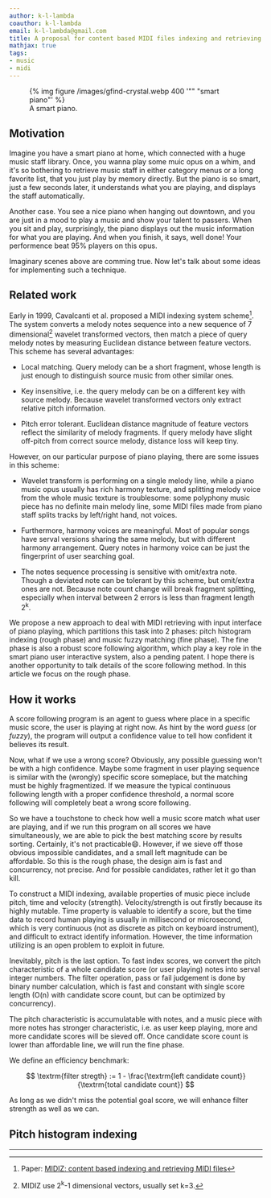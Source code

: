 ```yaml
---
author: k-l-lambda
coauthor: k-l-lambda
email: k-l-lambda@gmail.com
title: A proposal for content based MIDI files indexing and retrieving on piano
mathjax: true
tags:
- music
- midi
---
```


<figure>
	{% img figure /images/gfind-crystal.webp 400 '"" "smart piano"' %}
	<figcaption>A smart piano.</figcaption>
</figure>

## Motivation

Imagine you have a smart piano at home, which connected with a huge music staff library.
Once, you wanna play some muic opus on a whim, and it's so bothering to retrieve music staff in either category menus or a long favorite list,
that you just play by memory directly.
But the piano is so smart, just a few seconds later, it understands what you are playing, and displays the staff automatically.

Another case. You see a nice piano when hanging out downtown, and you are just in a mood to play a music and show your talent to passers.
When you sit and play, surprisingly, the piano displays out the music information for what you are playing.
And when you finish, it says, well done! Your performence beat 95% players on this opus.

Imaginary scenes above are comming true. Now let's talk about some ideas for implementing such a technique.

<!-- more -->


## Related work

Early in 1999, Cavalcanti et al. proposed a MIDI indexing system scheme[^1].
The system converts a melody notes sequence into a new sequence of 7 dimensional[^2] wavelet transformed vectors,
then match a piece of query melody notes by measuring Euclidean distance between feature vectors.
This scheme has several advantages:

* Local matching. Query melody can be a short fragment, whose length is just enough to distinguish source music from other similar ones.

* Key insensitive, i.e. the query melody can be on a different key with source melody.
Because wavelet transformed vectors only extract relative pitch information.

* Pitch error tolerant. Euclidean distance magnitude of feature vectors reflect the similarity of melody fragments.
If query melody have slight off-pitch from correct source melody, distance loss will keep tiny.

However, on our particular purpose of piano playing, there are some issues in this scheme:

* Wavelet transform is performing on a single melody line, while a piano music opus usually has rich harmony texture,
and splitting melody voice from the whole music texture is troublesome:
some polyphony music piece has no definite main melody line,
some MIDI files made from piano staff splits tracks by left/right hand, not voices.

* Furthermore, harmony voices are meaningful.
Most of popular songs have serval versions sharing the same melody, but with different harmony arrangement.
Query notes in harmony voice can be just the fingerprint of user searching goal.

* The notes sequence processing is sensitive with omit/extra note.
Though a deviated note can be tolerant by this scheme, but omit/extra ones are not.
Because note count change will break fragment splitting, especially when interval between 2 errors is less than fragment length 2<sup>k</sup>.

We propose a new approach to deal with MIDI retrieving with input interface of piano playing, which partitions this task into 2 phases:
pitch histogram indexing (rough phase) and music fuzzy matching (fine phase). The fine phase is also a robust score following algorithm,
which play a key role in the smart piano user interactive system, also a pending patent.
I hope there is another opportunity to talk details of the score following method. In this article we focus on the rough phase.


## How it works

A score following program is an agent to guess where place in a specific music score, the user is playing at right now.
As hint by the word *guess* (or *fuzzy*), the program will output a confidence value to tell how confident it believes its result.

Now, what if we use a wrong score? Obviously, any possible guessing won't be with a high confidence.
Maybe some fragment in user playing sequence is similar with the (wrongly) specific score someplace, but the matching must be highly fragmentized.
If we measure the typical continuous following length with a proper confidence threshold, a normal score following will completely beat a wrong score following.

So we have a touchstone to check how well a music score match what user are playing, and if we run this program on all scores we have simultaneously,
we are able to pick the best matching score by results sorting. Certainly, it's not practicable&#x1f604;.
However, if we sieve off those obvious impossible candidates, and a small left magnitude can be affordable.
So this is the rough phase, the design aim is fast and concurrency, not precise. And for possible candidates, rather let it go than kill.

To construct a MIDI indexing, available properties of music piece include pitch, time and velocity (strength).
Velocity/strength is out firstly because its highly mutable.
Time property is valuable to identify a score, but the time data to record human playing is usually in millisecond or microsecond,
which is very continuous (not as discrete as pitch on keyboard instrument), and difficult to extract identify information.
However, the time information utilizing is an open problem to exploit in future.

Inevitably, pitch is the last option.
To fast index scores, we convert the pitch characteristic of a whole candidate score (or user playing) notes into serval integer numbers.
The filter operation, pass or fail judgement is done by binary number calculation, which is fast and constant with single score length
(O(n) with candidate score count, but can be optimized by concurrency).

The pitch characteristic is accumulatable with notes, and a music piece with more notes has stronger characteristic,
i.e. as user keep playing, more and more candidate scores will be sieved off.
Once candidate score count is lower than affordable line, we will run the fine phase.

We define an efficiency benchmark:

$$ \textrm{filter stregth} := 1 - \frac{\textrm{left candidate count}}{\textrm{total candidate count}} $$

As long as we didn't miss the potential goal score, we will enhance filter strength as well as we can.


## Pitch histogram indexing

<div class="vue-component midi-pitches-mask" data-midi-url="/midi/Minuets_in_G_major.mid"></div>



---
[^1]: Paper: [MIDIZ: content based indexing and retrieving MIDI files](http://www.scielo.br/scielo.php?script=sci_arttext&pid=S0104-65001999000300002)
[^2]: MIDIZ use 2<sup>k</sup>-1 dimensional vectors, usually set k=3.



<script src="/vue/chunk-vendors.js"></script>
<script src="/vue/midi-pitches-mask.js"></script>
<script src="/vue/soundfont-loader.js"></script>
